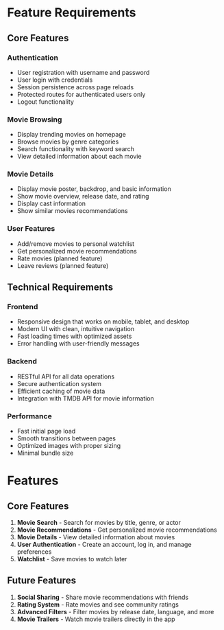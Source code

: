 # Feature Requirements

## Core Features

### Authentication
- User registration with username and password
- User login with credentials
- Session persistence across page reloads
- Protected routes for authenticated users only
- Logout functionality

### Movie Browsing
- Display trending movies on homepage
- Browse movies by genre categories
- Search functionality with keyword search
- View detailed information about each movie

### Movie Details
- Display movie poster, backdrop, and basic information
- Show movie overview, release date, and rating
- Display cast information
- Show similar movies recommendations

### User Features
- Add/remove movies to personal watchlist
- Get personalized movie recommendations
- Rate movies (planned feature)
- Leave reviews (planned feature)

## Technical Requirements

### Frontend
- Responsive design that works on mobile, tablet, and desktop
- Modern UI with clean, intuitive navigation
- Fast loading times with optimized assets
- Error handling with user-friendly messages

### Backend
- RESTful API for all data operations
- Secure authentication system
- Efficient caching of movie data
- Integration with TMDB API for movie information

### Performance
- Fast initial page load
- Smooth transitions between pages
- Optimized images with proper sizing
- Minimal bundle size
# Features

## Core Features
1. **Movie Search** - Search for movies by title, genre, or actor
2. **Movie Recommendations** - Get personalized movie recommendations
3. **Movie Details** - View detailed information about movies
4. **User Authentication** - Create an account, log in, and manage preferences
5. **Watchlist** - Save movies to watch later

## Future Features
1. **Social Sharing** - Share movie recommendations with friends
2. **Rating System** - Rate movies and see community ratings
3. **Advanced Filters** - Filter movies by release date, language, and more
4. **Movie Trailers** - Watch movie trailers directly in the app
